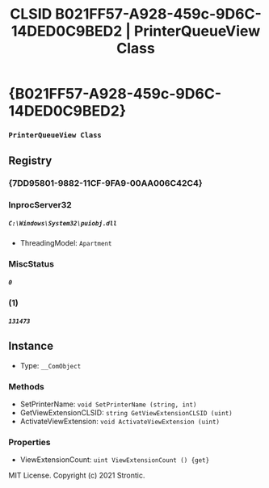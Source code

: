 ﻿---
title: "CLSID B021FF57-A928-459c-9D6C-14DED0C9BED2 | PrinterQueueView Class"
excerpt: What is COM-Object CLSID B021FF57-A928-459c-9D6C-14DED0C9BED2?
---

# {B021FF57-A928-459c-9D6C-14DED0C9BED2}

### `PrinterQueueView Class`

## Registry


### {7DD95801-9882-11CF-9FA9-00AA006C42C4}


### InprocServer32

##### `C:\Windows\System32\puiobj.dll`
* ThreadingModel: `Apartment`

### MiscStatus

##### `0`

### (1)

##### `131473`

## Instance

* Type: `__ComObject`

### Methods

* SetPrinterName: `void SetPrinterName (string, int)`
* GetViewExtensionCLSID: `string GetViewExtensionCLSID (uint)`
* ActivateViewExtension: `void ActivateViewExtension (uint)`

### Properties

* ViewExtensionCount: `uint ViewExtensionCount () {get} `

MIT License. Copyright (c) 2021 Strontic.


